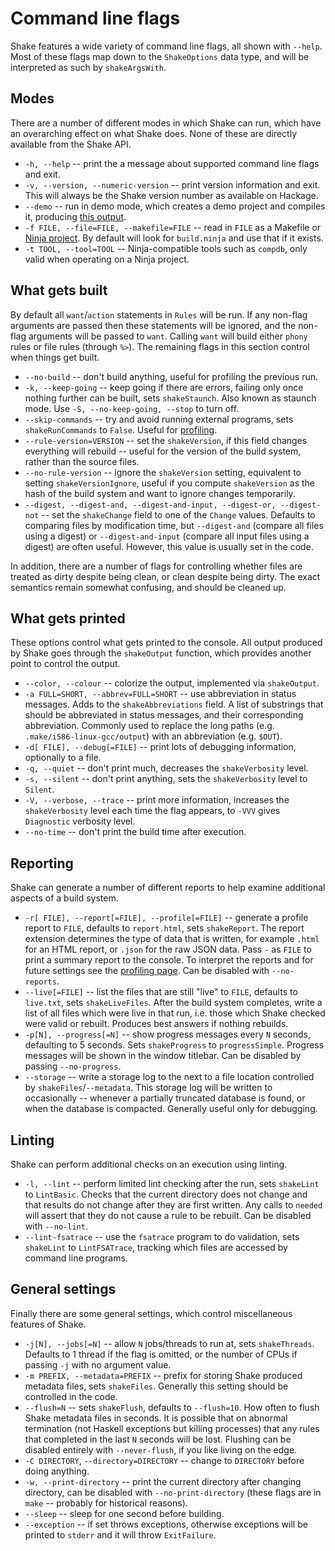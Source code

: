 # Command line flags

Shake features a wide variety of command line flags, all shown with `--help`. Most of these flags map down to the `ShakeOptions` data type, and will be interpreted as such by `shakeArgsWith`.

## Modes

There are a number of different modes in which Shake can run, which have an overarching effect on what Shake does. None of these are directly available from the Shake API.

* `-h, --help` -- print the a message about supported command line flags and exit.
* `-v, --version, --numeric-version` -- print version information and exit. This will always be the Shake version number as available on Hackage.
* `--demo` -- run in demo mode, which creates a demo project and compiles it, producing [this output](Demo.md).
* `-f FILE, --file=FILE, --makefile=FILE` -- read in `FILE` as a Makefile or [Ninja project](Ninja.md). By default will look for `build.ninja` and use that if it exists.
* `-t TOOL, --tool=TOOL` -- Ninja-compatible tools such as `compdb`, only valid when operating on a Ninja project.

## What gets built

By default all `want`/`action` statements in `Rules` will be run. If any non-flag arguments are passed then these statements will be ignored, and the non-flag arguments will be passed to `want`. Calling `want` will build either `phony` rules or file rules (through `%>`). The remaining flags in this section control when things get built.

* `--no-build` -- don't build anything, useful for profiling the previous run.
* `-k, --keep-going` -- keep going if there are errors, failing only once nothing further can be built, sets `shakeStaunch`. Also known as staunch mode. Use `-S, --no-keep-going, --stop` to turn off.
* `--skip-commands` -- try and avoid running external programs, sets `shakeRunCommands` to `False`. Useful for [profiling](Profiling.md).
* `--rule-version=VERSION` -- set the `shakeVersion`, if this field changes everything will rebuild -- useful for the version of the build system, rather than the source files.
* `--no-rule-version` -- ignore the `shakeVersion` setting, equivalent to setting `shakeVersionIgnore`, useful if you compute `shakeVersion` as the hash of the build system and want to ignore changes temporarily.
* `--digest, --digest-and, --digest-and-input, --digest-or, --digest-not` -- set the `shakeChange` field to one of the `Change` values. Defaults to comparing files by modification time, but `--digest-and` (compare all files using a digest) or `--digest-and-input` (compare all input files using a digest) are often useful. However, this value is usually set in the code.

In addition, there are a number of flags for controlling whether files are treated as dirty despite being clean, or clean despite being dirty. The exact semantics remain somewhat confusing, and should be cleaned up.

## What gets printed

These options control what gets printed to the console. All output produced by Shake goes through the `shakeOutput` function, which provides another point to control the output.

* `--color, --colour` -- colorize the output, implemented via `shakeOutput`.
* `-a FULL=SHORT, --abbrev=FULL=SHORT` -- use abbreviation in status messages. Adds to the `shakeAbbreviations` field. A list of substrings that should be abbreviated in status messages, and their corresponding abbreviation. Commonly used to replace the long paths (e.g. `.make/i586-linux-gcc/output`) with an abbreviation (e.g. `$OUT`).
* `-d[ FILE], --debug[=FILE]` -- print lots of debugging information, optionally to a file.
* `-q, --quiet` -- don't print much, decreases the `shakeVerbosity` level.
* `-s, --silent` -- don't print anything, sets the `shakeVerbosity` level to `Silent`.
* `-V, --verbose, --trace` -- print more information, increases the `shakeVerbosity` level each time the flag appears, to `-VVV` gives `Diagnostic` verbosity level.
* `--no-time` -- don't print the build time after execution.

## Reporting

Shake can generate a number of different reports to help examine additional aspects of a build system.

* `-r[ FILE], --report[=FILE], --profile[=FILE]` -- generate a profile report to `FILE`, defaults to `report.html`, sets `shakeReport`. The report extension determines the type of data that is written, for example `.html` for an HTML report, or `.json` for the raw JSON data. Pass `-` as `FILE` to print a summary report to the console. To interpret the reports and for future settings see the [profiling page](Profiling.md). Can be disabled with `--no-reports`.
* `--live[=FILE]` -- list the files that are still "live" to `FILE`, defaults to `live.txt`, sets `shakeLiveFiles`. After the build system completes, write a list of all files which were live in that run, i.e. those which Shake checked were valid or rebuilt. Produces best answers if nothing rebuilds.
* `-p[N], --progress[=N]` -- show progress messages every `N` seconds, defaulting to 5 seconds. Sets `shakeProgress` to `progressSimple`. Progress messages will be shown in the window titlebar. Can be disabled by passing `--no-progress`.
* `--storage` -- write a storage log to the next to a file location controlled by `shakeFiles`/`--metadata`. This storage log will be written to occasionally -- whenever a partially truncated database is found, or when the database is compacted. Generally useful only for debugging.

## Linting

Shake can perform additional checks on an execution using linting.

* `-l, --lint` -- perform limited lint checking after the run, sets `shakeLint` to `LintBasic`. Checks that the current directory does not change and that results do not change after they are first written. Any calls to `needed` will assert that they do not cause a rule to be rebuilt. Can be disabled with `--no-lint`.
* `--lint-fsatrace` -- use the `fsatrace` program to do validation, sets `shakeLint` to `LintFSATrace`, tracking which files are accessed by command line programs.

## General settings

Finally there are some general settings, which control miscellaneous features of Shake.

* `-j[N], --jobs[=N]` -- allow `N` jobs/threads to run at, sets `shakeThreads`. Defaults to 1 thread if the flag is omitted, or the number of CPUs if passing `-j` with no argument value.
* `-m PREFIX, --metadata=PREFIX` -- prefix for storing Shake produced metadata files, sets `shakeFiles`. Generally this setting should be controlled in the code.
* `--flush=N` -- sets `shakeFlush`, defaults to `--flush=10`. How often to flush Shake metadata files in seconds. It is possible that on abnormal termination (not Haskell exceptions but killing processes) that any rules that completed in the last `N` seconds will be lost. Flushing can be disabled entirely with `--never-flush`, if you like living on the edge.
* `-C DIRECTORY`, `--directory=DIRECTORY` -- change to `DIRECTORY` before doing anything.
* `-w, --print-directory` -- print the current directory after changing directory, can be disabled with `--no-print-directory` (these flags are in `make` -- probably for historical reasons).
* `--sleep` -- sleep for one second before building.
* `--exception` -- if set throws exceptions, otherwise exceptions will be printed to `stderr` and it will throw `ExitFailure`.
